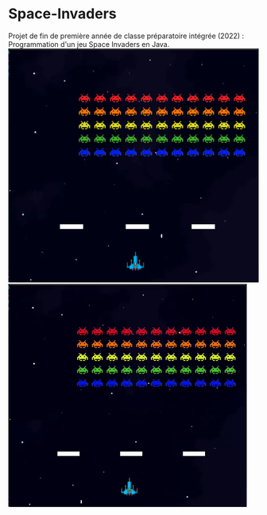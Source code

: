 # Space-Invaders

Projet de fin de première année de classe préparatoire intégrée (2022) :<br>
Programmation d'un jeu Space Invaders en Java.
![alt text](image.png)
![alt text](space-invaders.gif)
